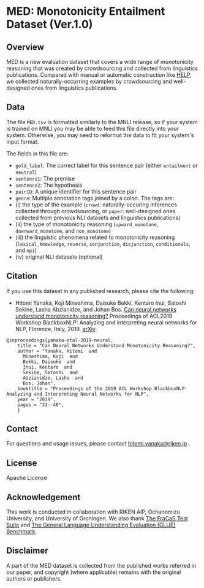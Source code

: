 # MED: Monotonicity Entailment Dataset (Ver.1.0)

## Overview
MED is a new evaluation dataset that covers a wide range of monotonicity reasoning that was created by crowdsourcing and collected from linguistics publications.
Compared with manual or automatic construction like [HELP](https://github.com/verypluming/HELP), we collected naturally-occurring examples by crowdsourcing and well-designed ones from linguistics publications.

## Data
The file ``MED.tsv`` is formatted similarly to the MNLI release, so if your system is trained on MNLI you may be able to feed this file directly into your system. Otherwise, you may need to reformat the data to fit your system's input format. 

The fields in this file are:
- ``gold_label``: The correct label for this sentence pair (either ``entailment`` or ``neutral``)
- ``sentence1``: The premise
- ``sentence2``: The hypothesis
- ``pairID``: A unique identifier for this sentence pair
- ``genre``: Multiple annotation tags joined by a colon. The tags are: 
 - (i) the type of the example (``crowd``: naturally-occuring inferences collected through crowdsourcing, or ``paper``: well-designed ones collected from previous NLI datasets and linguistics publications)
 - (ii) the type of monotonicity reasoning (``upward_monotone``, ``downward_monotone``, and ``non_monotone``) 
 - (iii) the linguistic phenomena related to monotonicity reasoning (``lexical_knowledge``, ``reverse``, ``conjunction``, ``disjunction``, ``conditionals``, and ``npi``)
 - (iv) original NLI datasets (optional)

## Citation
If you use this dataset in any published research, please cite the following:
* Hitomi Yanaka, Koji Mineshima, Daisuke Bekki, Kentaro Inui, Satoshi Sekine, Lasha Abzianidze, and Johan Bos. [Can neural networks understand monotonicity reasoning?](https://www.aclweb.org/anthology/W19-4804) Proceedings of ACL2019 Workshop BlackboxNLP: Analyzing and interpreting neural networks for NLP, Florence, Italy, 2019. [arXiv](https://arxiv.org/pdf/1906.06448.pdf)

```
@inproceedings{yanaka-etal-2019-neural,
    title = "Can Neural Networks Understand Monotonicity Reasoning?",
    author = "Yanaka, Hitomi  and
      Mineshima, Koji  and
      Bekki, Daisuke  and
      Inui, Kentaro  and
      Sekine, Satoshi  and
      Abzianidze, Lasha  and
      Bos, Johan",
    booktitle = "Proceedings of the 2019 ACL Workshop BlackboxNLP: Analyzing and Interpreting Neural Networks for NLP",
    year = "2019",
    pages = "31--40",
    }
```

## Contact
For questions and usage issues, please contact hitomi.yanaka@riken.jp .

## License
Apache License

## Acknowledgement
This work is conducted in collaboration with RIKEN AIP, Ochanomizu University, and University of Groningen.
We also thank [The FraCaS Test Suite](https://nlp.stanford.edu/~wcmac/downloads/fracas.xml) and [The General Language Understanding Evaluation (GLUE) Benchmark](https://gluebenchmark.com/).

## Disclaimer
A part of the MED dataset is collected from the published works referred in our paper, and copyright (where applicable) remains with the original authors or publishers.
